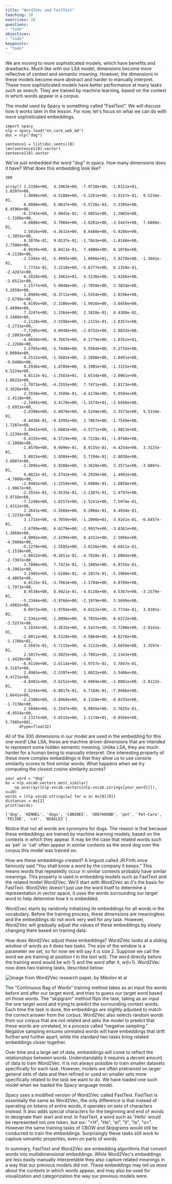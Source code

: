 ```yaml
---
title: "Word2Vec and FastText"
teaching: 20
exercises: 20
questions:
- "todo"
objectives:
- "todo"
keypoints:
- "todo"
---
```


We are moving to more sophisticated models, which have benefits and drawbacks.
Much like with our LSA model, dimensions become more reflective of context and semantic meaning.
However, the dimensions in these models become more abstract and harder to manually interpret. These more sophisticated models have better performance at many tasks such as search.
They are trained by machine learning, based on the context in which words appear in a corpus.

The model used by Spacy is something called "FastText". We will discuss how it works later in the lesson. For now, let's focus on what we can do with more sophisticated embeddings.

~~~
import spacy
nlp = spacy.load("en_core_web_md")
doc = nlp("dog")

sentence1 = list(doc.sents)[0]
len(sentence1[0].vector)
sentence1[0].vector
~~~

We've just embedded the word "dog" in spacy. How many dimensions does it have? What does this embedding look like?

~~~
300

array([ 1.2330e+00,  4.2963e+00, -7.9738e+00, -1.0121e+01,  1.8207e+00,
        1.4098e+00, -4.5180e+00, -5.2261e+00, -2.9157e-01,  9.5234e-01,
        6.9880e+00,  5.0637e+00, -5.5726e-03,  3.3395e+00,  6.4596e+00,
       -6.3742e+00,  3.9045e-02, -3.9855e+00,  1.2085e+00, -1.3186e+00,
       -4.8886e+00,  3.7066e+00, -2.8281e+00, -3.5447e+00,  7.6888e-01,
        1.5016e+00, -4.3632e+00,  8.6480e+00, -5.9286e+00, -1.3055e+00,
        8.3870e-01,  9.0137e-01, -1.7843e+00, -1.0148e+00,  2.7300e+00,
       -6.9039e+00,  8.0413e-01,  7.4880e+00,  6.1078e+00, -4.2130e+00,
       -1.5384e-01, -5.4995e+00,  1.0896e+01,  3.9278e+00, -1.3601e-01,
        7.7732e-02,  3.2218e+00, -5.8777e+00,  6.1359e-01, -2.4287e+00,
        6.2820e+00,  1.3461e+01,  4.3236e+00,  2.4266e+00, -2.6512e+00,
        1.1577e+00,  5.0848e+00, -1.7058e+00,  3.3824e+00,  3.2850e+00,
        1.0969e+00, -8.3711e+00, -1.5554e+00,  2.0296e+00, -2.6796e+00,
       -6.9195e+00, -2.3386e+00, -1.9916e+00, -3.0450e+00,  2.4890e+00,
        7.3247e+00,  1.3364e+00,  2.3828e-01,  8.4388e-02,  3.1480e+00,
       -1.1128e+00, -3.5598e+00, -1.2115e-01, -2.0357e+00, -3.2731e+00,
       -7.7205e+00,  4.0948e+00, -2.0732e+00,  2.0833e+00, -2.2803e+00,
       -4.9850e+00,  9.7667e+00,  6.1779e+00, -1.0352e+01, -2.2268e+00,
        2.5765e+00, -5.7440e+00,  5.5564e+00, -5.2735e+00,  3.0004e+00,
       -4.2512e+00, -1.5682e+00,  2.2698e+00,  1.0491e+00, -9.0486e+00,
        4.2936e+00,  1.8709e+00,  5.1985e+00, -1.3153e+00,  6.5224e+00,
        4.0113e-01, -1.2583e+01,  3.6534e+00, -2.0961e+00,  1.0022e+00,
       -1.7873e+00, -4.2555e+00,  7.7471e+00,  1.0173e+00,  3.1626e+00,
        2.3558e+00,  3.3589e-01, -4.4178e+00,  5.0584e+00, -2.4118e+00,
       -2.7445e+00,  3.4170e+00, -1.1574e+01, -2.6568e+00, -3.6933e+00,
       -2.0398e+00,  5.0976e+00,  6.5249e+00,  3.3573e+00,  9.5334e-01,
       -9.4430e-01, -9.4395e+00,  2.7867e+00, -1.7549e+00,  1.7287e+00,
        3.4942e+00, -1.6883e+00, -3.5771e+00, -1.9013e+00,  2.2239e+00,
       -5.4335e+00, -6.5724e+00, -6.7228e-01, -1.9748e+00, -3.1080e+00,
       -1.8570e+00,  9.9496e-01,  8.9135e-01, -4.4254e+00,  3.3125e-01,
        5.8815e+00,  1.9384e+00,  5.7294e-01, -2.8830e+00,  3.8087e+00,
       -1.3095e+00,  5.9208e+00,  3.3620e+00,  3.3571e+00, -3.8807e-01,
        9.0022e-01, -5.5742e+00, -4.2939e+00,  1.4992e+00, -4.7080e+00,
       -2.9402e+00, -1.2259e+00,  3.0980e-01,  1.8858e+00, -1.9867e+00,
       -2.3554e-01, -5.4535e-01, -2.1387e-01,  2.4797e+00,  5.9710e+00,
       -7.1249e+00,  1.6257e+00, -1.5241e+00,  7.5974e-01,  1.4312e+00,
        2.3641e+00, -3.5566e+00,  9.2066e-01,  4.4934e-01, -1.3233e+00,
        3.1733e+00, -4.7059e+00, -1.2090e+01, -3.9241e-01, -6.8457e-01,
       -3.6789e+00,  6.6279e+00, -2.9937e+00, -3.8361e+00,  1.3868e+00,
       -4.9002e+00, -2.4299e+00,  6.4312e+00,  2.5056e+00, -4.5080e+00,
       -5.1278e+00, -1.5585e+00, -3.0226e+00, -8.6811e-01, -1.1538e+00,
       -1.0022e+00, -9.1651e-01, -4.7810e-01, -1.6084e+00, -2.7307e+00,
        3.7080e+00,  7.7423e-01, -1.1085e+00, -6.8755e-01, -8.2901e+00,
        3.2405e+00, -1.6108e-01, -6.2837e-01, -5.5960e+00, -4.4865e+00,
        4.0115e-01, -3.7063e+00, -2.1704e+00,  4.0789e+00, -1.7973e+00,
        8.9538e+00,  8.9421e-01, -4.8128e+00,  4.5367e+00, -3.2579e-01,
       -5.2344e+00, -3.9766e+00, -2.1979e+00,  3.5699e+00,  1.4982e+00,
        6.0972e+00, -1.9704e+00,  4.6522e+00, -3.7734e-01,  3.9101e-02,
        2.5361e+00, -1.8096e+00,  8.7035e+00, -8.6372e+00, -3.5257e+00,
        3.1034e+00,  3.2635e+00,  4.5437e+00, -5.7290e+00, -2.9141e-01,
       -2.0011e+00,  8.5328e+00, -4.5064e+00, -4.8276e+00, -1.1786e+01,
        3.5607e-01, -5.7115e+00,  6.3122e+00, -3.6650e+00,  3.3597e-01,
        2.5017e+00, -3.5025e+00, -3.7891e+00, -3.1343e+00, -1.4429e+00,
       -6.9119e+00, -2.6114e+00, -5.9757e-01,  3.7847e-01,  6.3187e+00,
        2.8965e+00, -2.5397e+00,  1.8022e+00,  3.5486e+00,  4.4721e+00,
       -4.8481e+00, -3.6252e+00,  4.0969e+00, -2.0081e+00, -2.0122e-01,
        2.5244e+00, -6.8817e-01,  6.7184e-01, -7.0466e+00,  1.6641e+00,
       -2.2308e+00, -3.8960e+00,  6.1320e+00, -8.0335e+00, -1.7130e+00,
        2.5688e+00, -5.2547e+00,  6.9845e+00,  2.7835e-01, -6.4554e+00,
       -2.1327e+00, -5.6515e+00,  1.1174e+01, -8.0568e+00,  5.7985e+00],
      dtype=float32)

~~~
All of the 300 dimensions in our model are used in the embedding for this one word!
Like LSA, these are machine driven dimensions that are intended to represent some hidden semantic meaning.
Unlike LSA, they are much harder for a human being to manually interpret.
One interesting property of these more complex embeddings is that they allow us to use consine similarity scores to find similar words.
What happens when we try computing the closest cosine similarity scores?
~~~
your_word = "dog"
ms = nlp.vocab.vectors.most_similar(
    np.asarray([nlp.vocab.vectors[nlp.vocab.strings[your_word]]]), n=10)
words = [nlp.vocab.strings[w] for w in ms[0][0]]
distances = ms[2]
print(words)
~~~

~~~
['dog', 'KENNEL', 'dogs', 'CANINES', 'GREYHOUND', 'pet', 'Pet-Care', 'FELINE', 'cat', 'BEAGLES']
~~~

Notice that not all words are synonyms for dogs.
The reason is that because these embeddings are trained by machine learning models, based on the contexts in which they appear.
It may be the case that related words such as 'pet' or 'cat' often appear in similar contexts as the word dog over the corpus this model was trained on.

How are these embeddings created?
A linguist called JR Firth once famously said “You shall know a word by the company it keeps.” This means words that repeatedly occur in similar contexts probably have similar meanings.
This property is used in embedding models such as FastText and the related model Word2Vec. We'll start with Word2Vec as it's the basis for FastText.
Word2Vec doesn't just use the word itself to determine a representation in vector space, it uses the words surrounding our target word to help determine how it is embedded.

Word2vec starts by randomly initializing its embeddings for all words in the vocabulary.
Before the training process, these dimensions are meaningless and the embeddings do not work very well for any task.
However, Word2Vec will gradually adjust the values of these embeddings by slowly changing them based on training data.

How does Word2Vec adjust these embeddings? Word2Vec looks at a sliding window of words as it does two tasks.
The size of the window is a parameter we set, so for now we will say it is size 2.
Suppose we call the word we are training at position t in the text w(t). The word directly before the training word would be w(t-1) and the word after it, w(t+1).
Word2Vec now does two training tasks, described below:

![Image from Word2Vec research paper, by Mikolov et al](images/06-word2vecModel.png)

The “Continuous Bag of Words” training method takes as an input the words before and after our target word, and tries to guess our target word based on those words.
The “skipgram” method flips the task, taking as an input the one target word and trying to predict the surrounding context words.
Each time the task is done, the embeddings are slightly adjusted to match the correct answer from the corpus.
Word2Vec also selects random words from our corpus that are not related and asks the model to predict that these words are unrelated, in a process called “negative sampling.”
Negative sampling ensures unrelated words will have embeddings that drift further and further apart, while the standard two tasks bring related embeddings closer together.

Over time and a large set of data, embeddings will come to reflect the relationships between words.
Understandably it requires a decent amount of data to train Word2Vec. It is not always possible to train smaller datasets specifically for each task.
However, models are often pretrained on larger general sets of data and then refined or used on smaller sets more specifically related to the task we want to do.
We have loaded one such model when we loaded the Spacy language model.

Spacy uses a modified version of Word2Vec called FastText.
FastText is essentially the same as Word2Vec, the only difference is that instead of operating on tokens of entire words, it operates on sets of characters instead.
It also adds special characters for the beginning and end of words to designate their start and end.
In FastText, a word such as 'Hello' would be represented not one token, but six- "<H", "He", "el", "ll", "lo", "o>".
However the same training tasks of CBOW and Skipgrams would still be conducted to train the embeddings.
Surprisingly these tasks still work to capture semantic properties, even on parts of words.

In summary, FastText and Word2Vec are embedding algorithms that convert words into multidimensional embeddings.
While Word2Vec's embeddings are less easily manually interpretable they also capture related meanings in a way that our previous models did not.
These embeddings may tell us more about the contexts in which words appear, and may also be used for visualization and categorization the way our previous models were.
